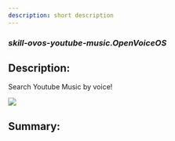 ```yaml
---
description: short description
---
```


### _skill-ovos-youtube-music.OpenVoiceOS_  
## Description:  
Search Youtube Music by voice!

![](./gui.gif)  
  
  
  
## Summary:  
